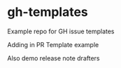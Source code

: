 # gh-templates

Example repo for GH issue templates

Adding in PR Template example

Also demo release note drafters

